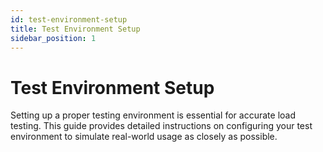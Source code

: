 ```yaml
---
id: test-environment-setup
title: Test Environment Setup
sidebar_position: 1
---
```


# Test Environment Setup

Setting up a proper testing environment is essential for accurate load testing. This guide provides detailed instructions on configuring your test environment to simulate real-world usage as closely as possible.
